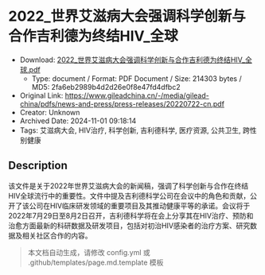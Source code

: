 # 2022_世界艾滋病大会强调科学创新与合作吉利德为终结HIV_全球

- Download: [2022_世界艾滋病大会强调科学创新与合作吉利德为终结HIV_全球.pdf](2022_世界艾滋病大会强调科学创新与合作吉利德为终结HIV_全球.pdf)
    - Type: document / Format: PDF Document / Size: 214303 bytes / MD5: 2fa6eb2989b4d2d26e0f8e47fd4dfbc2
- Original Link: https://www.gileadchina.cn/-/media/gilead-china/pdfs/news-and-press/press-releases/20220722-cn.pdf
- Creator: Unknown
- Archived Date: 2024-11-01 09:18:14
- Tags: 艾滋病大会, HIV治疗, 科学创新, 吉利德科学, 医疗资源, 公共卫生, 跨性别健康

## Description

该文件是关于2022年世界艾滋病大会的新闻稿，强调了科学创新与合作在终结HIV全球流行中的重要性。文件中提及吉利德科学公司在会议中的角色和贡献，公开了该公司在HIV临床研发领域的重要项目及其推动健康平等的承诺。会议将于2022年7月29日至8月2日召开，吉利德科学将在会上分享其在HIV治疗、预防和治愈方面最新的科研数据及研发项目，包括对初治HIV感染者的治疗方案、研究数据及相关社区合作的内容。

> 本文档自动生成，请修改 config.yml 或 .github/templates/page.md.template 模板
